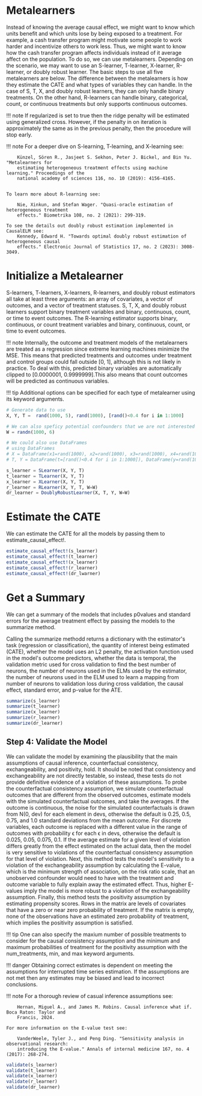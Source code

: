 # Metalearners
Instead of knowing the average causal effect, we might want to know which units benefit and 
which units lose by being exposed to a treatment. For example, a cash transfer program might 
motivate some people to work harder and incentivize others to work less. Thus, we might want 
to know how the cash transfer program affects individuals instead of it average affect on 
the population. To do so, we can use metalearners. Depending on the scenario, we may want to 
use an S-learner, T-learner, X-learner, R-learner, or doubly robust learner. The basic steps 
to use all five metalearners are below. The difference between the metalearners is how they 
estimate the CATE and what types of variables they can handle. In the case of S, T, X, and 
doubly robust learners, they can only handle binary treatments. On the other hand, 
R-learners can handle binary, categorical, count, or continuous treatments but only supports 
continuous outcomes.

!!! note
    If regularized is set to true then the ridge penalty will be estimated using generalized 
    cross. However, if the penalty in on iteration is approximately the same as in the 
    previous penalty, then the procedure will stop early.

!!! note
    For a deeper dive on S-learning, T-learning, and X-learning see:
    
        Künzel, Sören R., Jasjeet S. Sekhon, Peter J. Bickel, and Bin Yu. "Metalearners for 
        estimating heterogeneous treatment effects using machine learning." Proceedings of the 
        national academy of sciences 116, no. 10 (2019): 4156-4165.


    To learn more about R-learning see:
    
        Nie, Xinkun, and Stefan Wager. "Quasi-oracle estimation of heterogeneous treatment 
        effects." Biometrika 108, no. 2 (2021): 299-319.

    To see the details out doubly robust estimation implemented in CausalELM see:
        Kennedy, Edward H. "Towards optimal doubly robust estimation of heterogeneous causal 
        effects." Electronic Journal of Statistics 17, no. 2 (2023): 3008-3049.

# Initialize a Metalearner
S-learners, T-learners, X-learners, R-learners, and doubly robust estimators all take at 
least three arguments: an array of covariates, a vector of outcomes, and a vector of 
treatment statuses. S, T, X, and doubly robust learners support binary treatment variables 
and binary, continuous, count, or time to event outcomes. The R-learning estimator supports 
binary, continuous, or count treatment variables and binary, continuous, count, or time to 
event outcomes.

!!! note
    Internally, the outcome and treatment models of the metalearners are treated as a regression 
    since extreme learning machines minimize the MSE. This means that predicted treatments and 
    outcomes under treatment and control groups could fall outside [0, 1], although this is not 
    likely in practice. To deal with this, predicted binary variables are automatically clipped to 
    [0.0000001, 0.9999999].This also means that count outcomes will be predicted as continuous 
    variables.

!!! tip
    Additional options can be specified for each type of metalearner using its keyword arguments.
```julia
# Generate data to use
X, Y, T =  rand(1000, 5), rand(1000), [rand()<0.4 for i in 1:1000]

# We can also speficy potential confounders that we are not interested in
W = randn(1000, 6)

# We could also use DataFrames
# using DataFrames
# X = DataFrame(x1=rand(1000), x2=rand(1000), x3=rand(1000), x4=rand(1000), x5=rand(1000))
# T, Y = DataFrame(t=[rand()<0.4 for i in 1:1000]), DataFrame(y=rand(1000))

s_learner = SLearner(X, Y, T)
t_learner = TLearner(X, Y, T)
x_learner = XLearner(X, Y, T)
r_learner = RLearner(X, Y, T, W=W)
dr_learner = DoublyRobustLearner(X, T, Y, W=W)
```

# Estimate the CATE
We can estimate the CATE for all the models by passing them to estimate_causal_effect!.
```julia
estimate_causal_effect!(s_learner)
estimate_causal_effect!(t_learner)
estimate_causal_effect!(x_learner)
estimate_causal_effect!(r_learner)
estimate_causal_effect!(dr_lwarner)
```

# Get a Summary
We can get a summary of the models that includes p0values and standard errors for the 
average treatment effect by passing the models to the summarize method.

Calling the summarize methodd returns a dictionary with the estimator's task (regression or 
classification), the quantity of interest being estimated (CATE), whether the model 
uses an L2 penalty, the activation function used in the model's outcome predictors, whether 
the data is temporal, the validation metric used for cross validation to find the best 
number of neurons, the number of neurons used in the ELMs used by the estimator, the number 
of neurons used in the ELM used to learn a mapping from number of neurons to validation 
loss during cross validation, the causal effect, standard error, and p-value for the ATE.
```julia
summarize(s_learner)
summarize(t_learner)
summarize(x_learner)
summarize(r_learner)
summarize(dr_learner)
```

## Step 4: Validate the Model
We can validate the model by examining the plausibility that the main assumptions of causal 
inference, counterfactual consistency, exchangeability, and positivity, hold. It should be 
noted that consistency and exchangeability are not directly testable, so instead, these 
tests do not provide definitive evidence of a violation of these assumptions. To probe the 
counterfactual consistency assumption, we simulate counterfactual outcomes that are 
different from the observed outcomes, estimate models with the simulated counterfactual 
outcomes, and take the averages. If the outcome is continuous, the noise for the simulated 
counterfactuals is drawn from N(0, dev) for each element in devs, otherwise the default is 
0.25, 0.5, 0.75, and 1.0 standard deviations from the mean outcome. For discrete variables, 
each outcome is replaced with a different value in the range of outcomes with probability ϵ 
for each ϵ in devs, otherwise the default is 0.025, 0.05, 0.075, 0.1. If the average 
estimate for a given level of violation differs greatly from the effect estimated on the 
actual data, then the model is very sensitive to violations of the counterfactual 
consistency assumption for that level of violation. Next, this method tests the model's 
sensitivity to a violation of the exchangeability assumption by calculating the E-value, 
which is the minimum strength of association, on the risk ratio scale, that an unobserved 
confounder would need to have with the treatment and outcome variable to fully explain away 
the estimated effect. Thus, higher E-values imply the model is more robust to a violation of 
the exchangeability assumption. Finally, this method tests the positivity assumption by 
estimating propensity scores. Rows in the matrix are levels of covariates that have a zero 
or near zero probability of treatment. If the matrix is empty, none of the observations have 
an estimated zero probability of treatment, which implies the positivity assumption is 
satisfied.

!!! tip
    One can also specify the maxium number of possible treatments to consider for the causal 
    consistency assumption and the minimum and maximum probabilities of treatment for the 
    positivity assumption with the num\_treatments, min, and max keyword arguments.

!!! danger
    Obtaining correct estimates is dependent on meeting the assumptions for interrupted time 
    series estimation. If the assumptions are not met then any estimates may be biased and 
    lead to incorrect conclusions.

!!! note
    For a thorough review of casual inference assumptions see:

        Hernan, Miguel A., and James M. Robins. Causal inference what if. Boca Raton: Taylor and 
        Francis, 2024. 

    For more information on the E-value test see:

        VanderWeele, Tyler J., and Peng Ding. "Sensitivity analysis in observational research: 
        introducing the E-value." Annals of internal medicine 167, no. 4 (2017): 268-274.

```julia
validate(s_learner)
validate(t_learner)
validate(x_learner)
validate(r_learner)
validate(dr_learner)
```